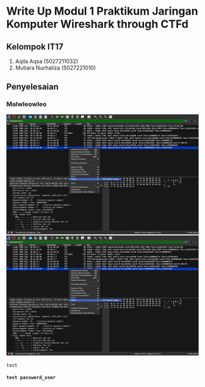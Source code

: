 # Write Up Modul 1 Praktikum Jaringan Komputer Wireshark through CTFd
## Kelompok IT17
1. Aqila Aqsa (5027211032)
2. Mutiara Nurhaliza (5027221010)

## Penyelesaian
### Malwleowleo

<img src="/images/malw-1-a.png" alt="1" style="width: 800px;">
<img src="/images/malw-1-a.png" alt="1">

```c
test
```

**`test password_user`**